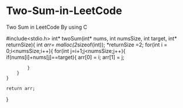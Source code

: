 # Two-Sum-in-LeetCode


Two Sum in LeetCode By using C 


#include<stdio.h>
int* twoSum(int* nums, int numsSize, int target, int* returnSize){
    int *arr= malloc(2*sizeof(int));
    *returnSize =2;
    for(int i = 0;i<numsSize;i++){
        for(int j=i+1;j<numsSize;j++){
            if(nums[i]+nums[j]==target){
                arr[0] = i;
                arr[1] = j;

            }
        }
    }

    return arr;
}

